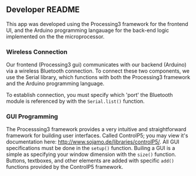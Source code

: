 ## Developer README   
This app was developed using the Processing3 framework for the frontend UI, and the Arduino programming langauage for the back-end logic implemented on the the microprocessor.

### Wireless Connection
Our frontend (Processing3 gui) communicates with our backend (Arduino) via a wireless Bluetooth connection. To connect these two components, we use the Serial library, which functions with both the Processing3 framework and the Arduino programming language.

To establish connection, you must specify which 'port' the Bluetooth module is referenced by with the `Serial.list()` function.

### GUI Programming
The Processsing3 framework provides a very intuitive and straightforward framework for building user interfaces. Called ControlP5; you may view it's documentation here: http://www.sojamo.de/libraries/controlP5/. All GUI specifications must be done in the `setup()` function. Builing a GUI is a simple as specifying your window dimension with the `size()` function. Buttons, textboxes, and other elements are added with specific `add()` functions provided by the ControlP5 framework.
